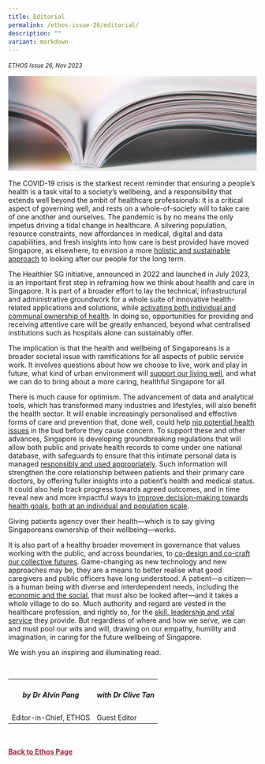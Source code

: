 ```yaml
---
title: Editorial
permalink: /ethos-issue-26/editorial/
description: ""
variant: markdown
---
```

<style>


	
.back a
{
	color: #9f2943;
	font-weight: bold;
}

#banner img
{
	width:100%;
}
	
.author
{
border-bottom: 1px solid black;
margin-top:40px;
padding-bottom:30px;
border-top: 1px solid black;	

}	
	
table tr td
{
	border: none;
}
	
	
	
</style>
<em><small>ETHOS Issue 26, Nov 2023</small></em>
<div class="background-image">
<img src="/images/Landing_Banner_Images/knowledge_editorial_banner_01.jpg">
</div>


<p>The COVID-19 crisis is the starkest recent reminder that ensuring a people’s health is a task vital to a society’s wellbeing, and a responsibility that extends well beyond the ambit of healthcare professionals: it is a critical aspect of governing well, and rests on a whole-of-society will to take care of one another and ourselves. The pandemic is by no means the only impetus driving a tidal change in healthcare. A silvering population, resource constraints, new affordances in medical, digital and data capabilities, and fresh insights into how care is best provided have moved Singapore, as elsewhere, to envision a more <a href="/ethos-issue-26/the-next-bound-of-health-and-healthcare/">holistic and sustainable approach</a> to looking after our people for the long term. </p>

<p>The Healthier SG initiative, announced in 2022 and launched in July 2023, is an important first step in reframing how we think about health and care in Singapore. It is part of a broader effort to lay the technical, infrastructural and administrative groundwork for a whole suite of innovative health-related applications and solutions,  while <a href="/ethos-issue-26/creating-the-future-of-healthcare/">activating both individual and communal ownership of health</a>. In doing so, opportunities for providing and receiving attentive care will be greatly enhanced, beyond what centralised institutions such as hospitals alone can sustainably offer.
</p>

<p>The implication is that the health and wellbeing of Singaporeans is a broader societal issue with ramifications for all aspects of public service work. It involves questions about how we choose to live, work and play in future, what kind of urban environment will <a href="/ethos-issue-26/designing-a-healthier-city/">support our living well</a>, and what we can do to bring about a more caring, healthful Singapore for all.</p>

<p>There is much cause for optimism. The advancement of data and analytical tools, which has transformed many industries and lifestyles, will also benefit the health sector. It will enable increasingly personalised and effective forms of care and prevention that, done well, could help <a href="/ethos-issue-26/getting-ready-for-precision-public-health/">nip potential health issues</a> in the bud before they cause concern. To support these and other advances, Singapore is developing groundbreaking regulations that will allow both public and private health records to come under one national database, with safeguards to ensure that this intimate personal data is managed <a href="/ethos-issue-26/realising-the-promise-of-health-information/">responsibly and used appropriately</a>. Such information will strengthen the core relationship between patients and their primary care doctors, by offering fuller insights into a patient’s health and medical status. It could also help track progress towards agreed outcomes, and in time reveal new and more impactful ways to <a href="/ethos-issue-26/encouraging-healthier-choices-helping-people-take-better-care-of-themselves/">improve decision-making towards health goals</a>, <a href="/ethos-issue-26/social-norm-nudges-and-social-sensemaking-lessons-for-policymakers/">both at an individual and population scale</a>. </p>

<p>Giving patients agency over their health—which is to say giving Singaporeans ownership of their wellbeing—works. </p>


<p>It is also part of a healthy broader movement in governance that values working with the public, and across boundaries, to <a href="/ethos-issue-26/building-an-age-inclusive-healthcare-system-in-singapore/">co-design and co-craft our collective futures</a>. Game-changing as new technology and new approaches may be, they are a means to better realise what good caregivers and public officers have long understood. A patient—a citizen—is a human being with diverse and interdependent needs, including the <a href="/ethos-issue-26/health-is-social-the-future-of-care-in-singapore/">economic and the social</a>, that must also be looked after—and it takes a whole village to do so. Much authority and regard are vested in the healthcare profession, and rightly so, for the <a href="/ethos-issue-26/nurturing-leaders-for-the-future-healthcare/">skill, leadership and vital service</a> they provide. But regardless of where and how we serve, we can and must pool our wits and will, drawing on our empathy, humility and imagination, in caring for the future wellbeing of Singapore.</p>

<p>We wish you an inspiring and illuminating read. </p>


<br>

<table>
<tbody><tr>

	
<th>	
<h5>by <b>Dr Alvin Pang </b></h5></th>	

<th>	
<h5>with <b>Dr Clive Tan</b></h5>
</th>		
	

</tr>	
	
<tr>	
<td>	
Editor-in-Chief, ETHOS
</td>

<td>	
Guest Editor	
</td>
	
</tr>



</tbody></table>	

	
<br>
<br>	
<div class="back">
<a href="/ethos/">Back to Ethos Page</a>	
</div>